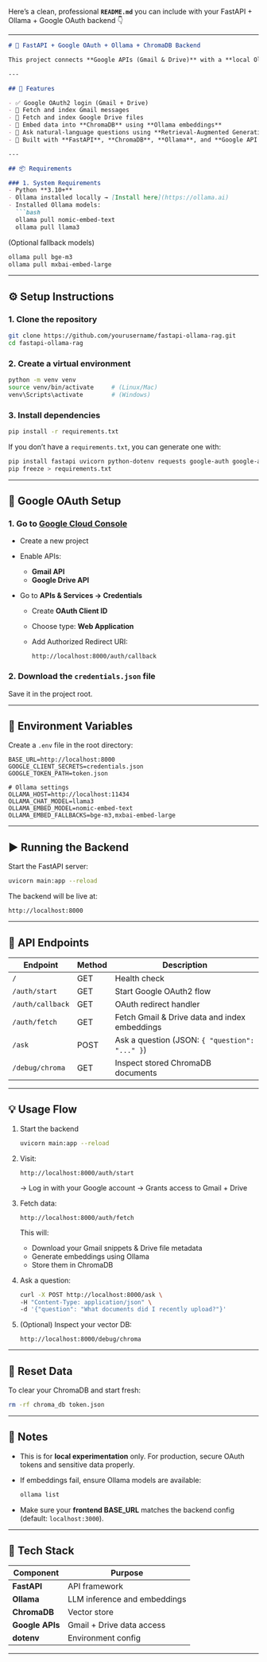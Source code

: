 Here’s a clean, professional **`README.md`** you can include with your FastAPI + Ollama + Google OAuth backend 👇

---

````markdown
# 🚀 FastAPI + Google OAuth + Ollama + ChromaDB Backend

This project connects **Google APIs (Gmail & Drive)** with a **local Ollama LLM** and **ChromaDB** to enable retrieval-augmented Q&A over your personal data.

---

## 🧩 Features

- ✅ Google OAuth2 login (Gmail + Drive)
- 📧 Fetch and index Gmail messages
- 📁 Fetch and index Google Drive files
- 🧠 Embed data into **ChromaDB** using **Ollama embeddings**
- 💬 Ask natural-language questions using **Retrieval-Augmented Generation (RAG)**
- 🧰 Built with **FastAPI**, **ChromaDB**, **Ollama**, and **Google API client**

---

## 📦 Requirements

### 1. System Requirements
- Python **3.10+**
- Ollama installed locally → [Install here](https://ollama.ai)
- Installed Ollama models:
  ```bash
  ollama pull nomic-embed-text
  ollama pull llama3
````

(Optional fallback models)

```bash
ollama pull bge-m3
ollama pull mxbai-embed-large
```

---

## ⚙️ Setup Instructions

### 1. Clone the repository

```bash
git clone https://github.com/yourusername/fastapi-ollama-rag.git
cd fastapi-ollama-rag
```

### 2. Create a virtual environment

```bash
python -m venv venv
source venv/bin/activate     # (Linux/Mac)
venv\Scripts\activate        # (Windows)
```

### 3. Install dependencies

```bash
pip install -r requirements.txt
```

If you don’t have a `requirements.txt`, you can generate one with:

```bash
pip install fastapi uvicorn python-dotenv requests google-auth google-auth-oauthlib google-api-python-client chromadb
pip freeze > requirements.txt
```

---

## 🔐 Google OAuth Setup

### 1. Go to [Google Cloud Console](https://console.cloud.google.com/)

* Create a new project
* Enable APIs:

  * **Gmail API**
  * **Google Drive API**
* Go to **APIs & Services → Credentials**

  * Create **OAuth Client ID**
  * Choose type: **Web Application**
  * Add Authorized Redirect URI:

    ```
    http://localhost:8000/auth/callback
    ```

### 2. Download the `credentials.json` file

Save it in the project root.

---

## 🧾 Environment Variables

Create a `.env` file in the root directory:

```env
BASE_URL=http://localhost:8000
GOOGLE_CLIENT_SECRETS=credentials.json
GOOGLE_TOKEN_PATH=token.json

# Ollama settings
OLLAMA_HOST=http://localhost:11434
OLLAMA_CHAT_MODEL=llama3
OLLAMA_EMBED_MODEL=nomic-embed-text
OLLAMA_EMBED_FALLBACKS=bge-m3,mxbai-embed-large
```

---

## ▶️ Running the Backend

Start the FastAPI server:

```bash
uvicorn main:app --reload
```

The backend will be live at:

```
http://localhost:8000
```

---

## 🧭 API Endpoints

| Endpoint         | Method | Description                                    |
| ---------------- | ------ | ---------------------------------------------- |
| `/`              | GET    | Health check                                   |
| `/auth/start`    | GET    | Start Google OAuth2 flow                       |
| `/auth/callback` | GET    | OAuth redirect handler                         |
| `/auth/fetch`    | GET    | Fetch Gmail & Drive data and index embeddings  |
| `/ask`           | POST   | Ask a question (JSON: `{ "question": "..." }`) |
| `/debug/chroma`  | GET    | Inspect stored ChromaDB documents              |

---

## 💡 Usage Flow

1. Start the backend

   ```bash
   uvicorn main:app --reload
   ```

2. Visit:

   ```
   http://localhost:8000/auth/start
   ```

   → Log in with your Google account
   → Grants access to Gmail + Drive

3. Fetch data:

   ```
   http://localhost:8000/auth/fetch
   ```

   This will:

   * Download your Gmail snippets & Drive file metadata
   * Generate embeddings using Ollama
   * Store them in ChromaDB

4. Ask a question:

   ```bash
   curl -X POST http://localhost:8000/ask \
   -H "Content-Type: application/json" \
   -d '{"question": "What documents did I recently upload?"}'
   ```

5. (Optional) Inspect your vector DB:

   ```
   http://localhost:8000/debug/chroma
   ```

---

## 🧹 Reset Data

To clear your ChromaDB and start fresh:

```bash
rm -rf chroma_db token.json
```

---

## 🧠 Notes

* This is for **local experimentation** only.
  For production, secure OAuth tokens and sensitive data properly.
* If embeddings fail, ensure Ollama models are available:

  ```bash
  ollama list
  ```
* Make sure your **frontend BASE_URL** matches the backend config (default: `localhost:3000`).

---

## 🧰 Tech Stack

| Component       | Purpose                      |
| --------------- | ---------------------------- |
| **FastAPI**     | API framework                |
| **Ollama**      | LLM inference and embeddings |
| **ChromaDB**    | Vector store                 |
| **Google APIs** | Gmail + Drive data access    |
| **dotenv**      | Environment config           |

---





